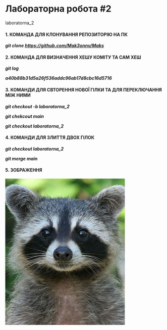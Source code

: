 # Лабораторна робота #2
laboratorna_2
#### 1. КОМАНДА ДЛЯ КЛОНУВАННЯ РЕПОЗИТОРІЮ НА ПК

***git clone https://github.com/Mak3onnv/Maks***

#### 2. КОМАНДА ДЛЯ ВИЗНАЧЕННЯ ХЕШУ КОМІТУ ТА САМ ХЕШ

***git log***

***a40b88b31d5a26f536addc96ab17d8cbc16d5716***

#### 3. КОМАНДИ ДЛЯ СВТОРЕННЯ НОВОЇ ГІЛКИ ТА ДЛЯ ПЕРЕКЛЮЧАННЯ МІЖ НИМИ 

***git checkout -b laboratorna_2***

***git chekcout main***

***git checkout laboratorna_2***

#### 4. КОМАНДИ ДЛЯ ЗЛИТТЯ ДВОХ ГІЛОК

***git checkout laboratorna_2***

***git merge main***

#### 5. ЗОБРАЖЕННЯ

![picture](https://github.com/Mak3onnv/Maks/blob/main/4.jpg)
